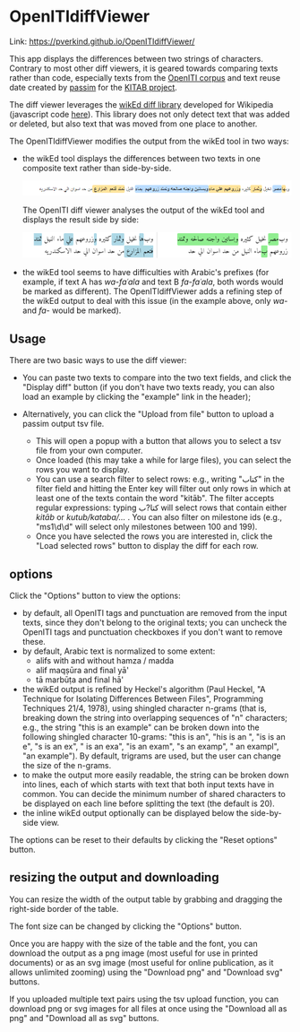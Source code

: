 # OpenITIdiffViewer

Link: https://pverkind.github.io/OpenITIdiffViewer/

This app displays the differences between two strings of characters.
Contrary to most other diff viewers, it is geared towards comparing texts
rather than code, especially texts from the [OpenITI corpus](https://github.com/OpenITI)
and text reuse date created by [passim](https://github.com/dasmiq/passim) for the
[KITAB project](https://kitab-project.org).

The diff viewer leverages the [wikEd diff library](https://en.wikipedia.org/wiki/User:Cacycle/diff)
developed for Wikipedia (javascript code [here](https://en.wikipedia.org/wiki/User:Cacycle/diff.js)).
This library does not only detect text that was added or deleted, but also
text that was moved from one place to another.

The OpenITIdiffViewer modifies the output from the wikEd tool in two ways:

* the wikEd tool displays the differences between two texts in one
  composite text rather than side-by-side.
  
  ![wikEd: inline display](img/sample_text_wikEd.png)
  
  The OpenITI diff viewer analyses the output of the wikEd tool and displays the
  result side by side:
  
  ![OpenITIdiffViewer: side-by-side display](img/sample_text_side_by_side.png)

* the wikEd tool seems to have difficulties with Arabic's prefixes
(for example, if text A has *wa-faʿala* and text B *fa-faʿala*, both words would be
marked as different). The OpenITIdiffViewer adds a refining step of the wikEd
output to deal with this issue (in the example above, only *wa-* and *fa-* would
be marked).

## Usage

There are two basic ways to use the diff viewer:

* You can paste two texts to compare into the two text fields,
and click the "Display diff" button
(if you don't have two texts ready, you can also load an example by clicking
the "example" link in the header);

* Alternatively, you can click the "Upload from file" button to upload a passim
output tsv file.
  - This will open a popup with a button that allows you to select
a tsv file from your own computer.
  - Once loaded (this may take a while for large files), you can select the rows
  you want to display.
  - You can use a search filter to select rows: e.g., writing "كتاب" in the
  filter field and hitting the Enter key will filter out only rows in which at
  least one of the texts contain the word "kitāb". The filter accepts regular
  expressions: typing كتا?ب will select rows that contain either *kitāb*
  or *kutub/kataba/...* . You can also filter on milestone ids (e.g., "ms1\d\d"
  will select only milestones between 100 and 199).
  - Once you have selected the rows you are interested in, click the
  "Load selected rows" button to display the diff for each row.

## options

Click the "Options" button to view the options:

* by default, all OpenITI tags and punctuation are removed from the input texts,
since they don't belong to the original texts; you can uncheck the OpenITI tags
and punctuation checkboxes if you don't want to remove these.
* by default, Arabic text is normalized to some extent:
  - alifs with and without hamza / madda
  - alif maqṣūra and final yā'
  - tā marbūṭa and final hā'
* the wikEd output is refined by Heckel's algorithm (Paul Heckel, "A Technique
for Isolating Differences Between Files", Programming Techniques 21/4, 1978),
using shingled character n-grams (that is, breaking down the string into
overlapping sequences of "n" characters; e.g., the string "this is an example"
can be broken down into the following shingled character 10-grams: "this is an",
"his is an ", "is is an e", "s is an ex", " is an exa", "is an exam", "s an examp",
" an exampl", "an example"). By default, trigrams are used, but the user can
change the size of the n-grams.
* to make the output more easily readable, the string can be broken down into
lines, each of which starts with text that both input texts have in common.
You can decide the minimum number of shared characters to be displayed on each line
before splitting the text (the default is 20).
* the inline wikEd output optionally can be displayed below the side-by-side view.

The options can be reset to their defaults by clicking the "Reset options" button.

## resizing the output and downloading

You can resize the width of the output table by grabbing and dragging the
right-side border of the table.

The font size can be changed by clicking the "Options" button.

Once you are happy with the size of the table and the font, you can download the
output as a png image (most useful for use in printed documents) or as an svg
image (most useful for online publication, as it allows unlimited zooming) using
the "Download png" and "Download svg" buttons.

If you uploaded multiple text pairs using the tsv upload function, you can
download png or svg images for all files at once using the "Download all as png"
and "Download all as svg" buttons.
